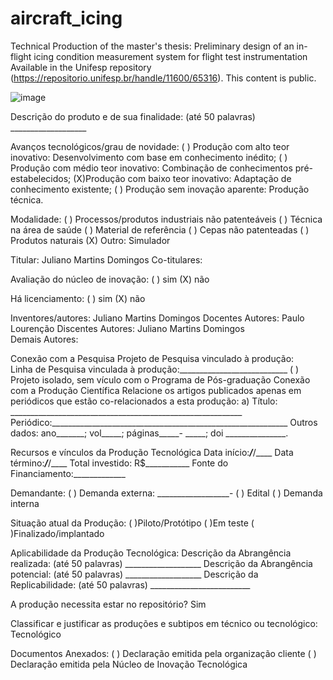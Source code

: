 # aircraft_icing
Technical Production of the master's thesis: Preliminary design of an in-flight icing condition measurement system for flight test instrumentation
Available in the Unifesp repository (https://repositorio.unifesp.br/handle/11600/65316). This content is public.



![image](https://github.com/julianomdomingos/aircraft_icing/assets/139662040/a13d0582-4023-4dfb-8702-e9933436b34a)

Descrição do produto e de sua finalidade: (até 50 palavras) ___________________ 

Avanços tecnológicos/grau de novidade:
( ) Produção com alto teor inovativo: Desenvolvimento com base em conhecimento inédito; 
( ) Produção com médio teor inovativo: Combinação de conhecimentos pré-estabelecidos; 
(X)Produção com baixo teor inovativo: Adaptação de conhecimento existente; 
( ) Produção sem inovação aparente: Produção técnica. 

Modalidade: 
( ) Processos/produtos industriais não patenteáveis 
( ) Técnica na área de saúde 
( ) Material de referência 
( ) Cepas não patenteadas 
( ) Produtos naturais 
(X) Outro: Simulador

Titular: Juliano Martins Domingos
Co-titulares: 

Avaliação do núcleo de inovação: 
( ) sim 
(X) não 

Há licenciamento: 
( ) sim 
(X) não 

Inventores/autores: Juliano Martins Domingos
Docentes Autores: Paulo Lourenção
Discentes Autores: Juliano Martins Domingos    
Demais Autores:

Conexão com a Pesquisa 
Projeto de Pesquisa vinculado à produção:  
Linha de Pesquisa vinculada à produção:___________________________ 
( ) Projeto isolado, sem vículo com o Programa de Pós-graduação Conexão com a Produção Científica Relacione os artigos publicados apenas em periódicos que estão co-relacionados a esta produção: 
a) Título: __________________________________________________________ 
Periódico:___________________________________________________________ 
Outros dados: ano_______; vol_____; páginas_____- _____; doi _______________. 

Recursos e vínculos da Produção Tecnológica 
Data início:___/___/____ Data término:___/___/____ 
Total investido: R$___________ 
Fonte do Financiamento:_____________ 

Demandante: 
( ) Demanda externa: __________________- 
    ( ) Edital 
    ( ) Demanda interna

Situação atual da Produção: 
( )Piloto/Protótipo 
( )Em teste 
( )Finalizado/implantado 

Aplicabilidade da Produção Tecnológica: 
Descrição da Abrangência realizada: (até 50 palavras) ___________________ 
Descrição da Abrangência potencial: (até 50 palavras) ___________________ 
Descrição da Replicabilidade: (até 50 palavras) _________________________ 

A produção necessita estar no repositório? Sim 

Classificar e justificar as produções e subtipos em técnico ou tecnológico: Tecnológico 

Documentos Anexados: 
( ) Declaração emitida pela organização cliente 
( ) Declaração emitida pela Núcleo de Inovação Tecnológica
